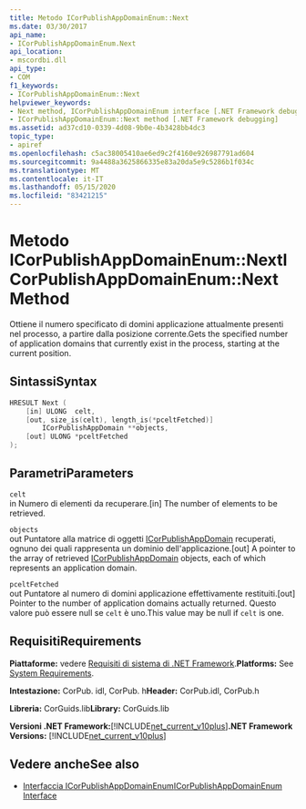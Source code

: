 ```yaml
---
title: Metodo ICorPublishAppDomainEnum::Next
ms.date: 03/30/2017
api_name:
- ICorPublishAppDomainEnum.Next
api_location:
- mscordbi.dll
api_type:
- COM
f1_keywords:
- ICorPublishAppDomainEnum::Next
helpviewer_keywords:
- Next method, ICorPublishAppDomainEnum interface [.NET Framework debugging]
- ICorPublishAppDomainEnum::Next method [.NET Framework debugging]
ms.assetid: ad37cd10-0339-4d08-9b0e-4b3428bb4dc3
topic_type:
- apiref
ms.openlocfilehash: c5ac38005410ae6ed9c2f4160e926987791ad604
ms.sourcegitcommit: 9a4488a3625866335e83a20da5e9c5286b1f034c
ms.translationtype: MT
ms.contentlocale: it-IT
ms.lasthandoff: 05/15/2020
ms.locfileid: "83421215"
---
```

# <a name="icorpublishappdomainenumnext-method"></a><span data-ttu-id="1f312-102">Metodo ICorPublishAppDomainEnum::Next</span><span class="sxs-lookup"><span data-stu-id="1f312-102">ICorPublishAppDomainEnum::Next Method</span></span>
<span data-ttu-id="1f312-103">Ottiene il numero specificato di domini applicazione attualmente presenti nel processo, a partire dalla posizione corrente.</span><span class="sxs-lookup"><span data-stu-id="1f312-103">Gets the specified number of application domains that currently exist in the process, starting at the current position.</span></span>  
  
## <a name="syntax"></a><span data-ttu-id="1f312-104">Sintassi</span><span class="sxs-lookup"><span data-stu-id="1f312-104">Syntax</span></span>  
  
```cpp  
HRESULT Next (  
    [in] ULONG  celt,  
    [out, size_is(celt), length_is(*pceltFetched)]
        ICorPublishAppDomain **objects,  
    [out] ULONG *pceltFetched  
);  
```  
  
## <a name="parameters"></a><span data-ttu-id="1f312-105">Parametri</span><span class="sxs-lookup"><span data-stu-id="1f312-105">Parameters</span></span>  
 `celt`  
 <span data-ttu-id="1f312-106">in Numero di elementi da recuperare.</span><span class="sxs-lookup"><span data-stu-id="1f312-106">[in] The number of elements to be retrieved.</span></span>  
  
 `objects`  
 <span data-ttu-id="1f312-107">out Puntatore alla matrice di oggetti [ICorPublishAppDomain](icorpublishappdomain-interface.md) recuperati, ognuno dei quali rappresenta un dominio dell'applicazione.</span><span class="sxs-lookup"><span data-stu-id="1f312-107">[out] A pointer to the array of retrieved [ICorPublishAppDomain](icorpublishappdomain-interface.md) objects, each of which represents an application domain.</span></span>  
  
 `pceltFetched`  
 <span data-ttu-id="1f312-108">out Puntatore al numero di domini applicazione effettivamente restituiti.</span><span class="sxs-lookup"><span data-stu-id="1f312-108">[out] Pointer to the number of application domains actually returned.</span></span> <span data-ttu-id="1f312-109">Questo valore può essere null se `celt` è uno.</span><span class="sxs-lookup"><span data-stu-id="1f312-109">This value may be null if `celt` is one.</span></span>  
  
## <a name="requirements"></a><span data-ttu-id="1f312-110">Requisiti</span><span class="sxs-lookup"><span data-stu-id="1f312-110">Requirements</span></span>  
 <span data-ttu-id="1f312-111">**Piattaforme:** vedere [Requisiti di sistema di .NET Framework](../../get-started/system-requirements.md).</span><span class="sxs-lookup"><span data-stu-id="1f312-111">**Platforms:** See [System Requirements](../../get-started/system-requirements.md).</span></span>  
  
 <span data-ttu-id="1f312-112">**Intestazione:** CorPub. idl, CorPub. h</span><span class="sxs-lookup"><span data-stu-id="1f312-112">**Header:** CorPub.idl, CorPub.h</span></span>  
  
 <span data-ttu-id="1f312-113">**Libreria:** CorGuids.lib</span><span class="sxs-lookup"><span data-stu-id="1f312-113">**Library:** CorGuids.lib</span></span>  
  
 <span data-ttu-id="1f312-114">**Versioni .NET Framework:**[!INCLUDE[net_current_v10plus](../../../../includes/net-current-v10plus-md.md)]</span><span class="sxs-lookup"><span data-stu-id="1f312-114">**.NET Framework Versions:** [!INCLUDE[net_current_v10plus](../../../../includes/net-current-v10plus-md.md)]</span></span>  
  
## <a name="see-also"></a><span data-ttu-id="1f312-115">Vedere anche</span><span class="sxs-lookup"><span data-stu-id="1f312-115">See also</span></span>

- [<span data-ttu-id="1f312-116">Interfaccia ICorPublishAppDomainEnum</span><span class="sxs-lookup"><span data-stu-id="1f312-116">ICorPublishAppDomainEnum Interface</span></span>](icorpublishappdomainenum-interface.md)
